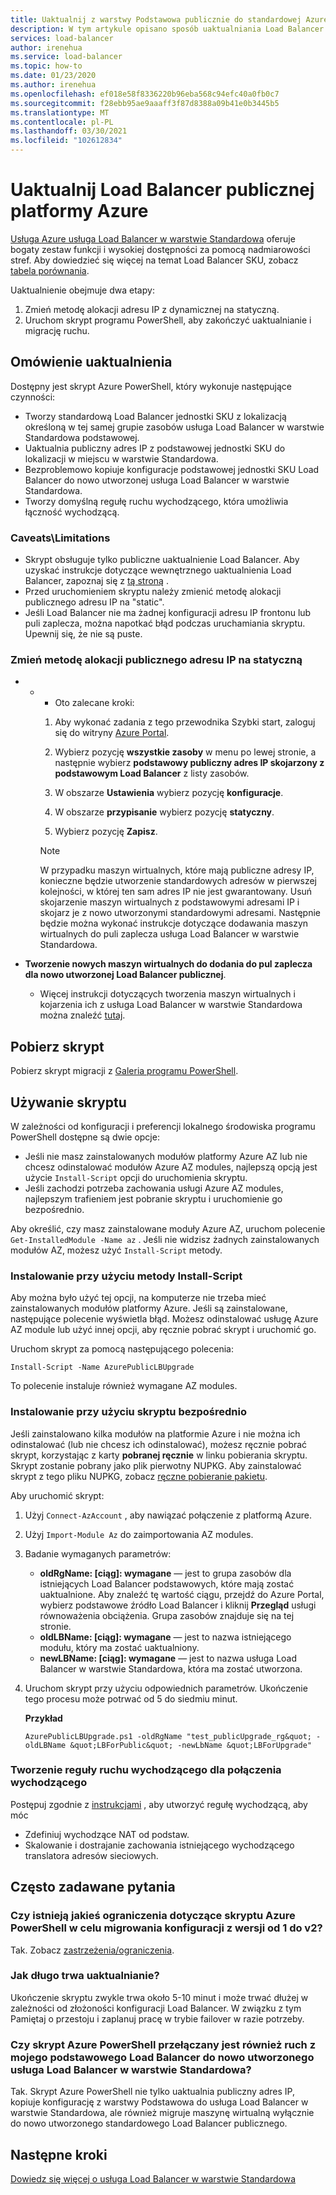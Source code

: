 ```yaml
---
title: Uaktualnij z warstwy Podstawowa publicznie do standardowej Azure Load Balancer publicznej
description: W tym artykule opisano sposób uaktualniania Load Balancer publicznej platformy Azure z podstawowej jednostki SKU do standardowej jednostki SKU
services: load-balancer
author: irenehua
ms.service: load-balancer
ms.topic: how-to
ms.date: 01/23/2020
ms.author: irenehua
ms.openlocfilehash: ef018e58f8336220b96eba568c94efc40a0fb0c7
ms.sourcegitcommit: f28ebb95ae9aaaff3f87d8388a09b41e0b3445b5
ms.translationtype: MT
ms.contentlocale: pl-PL
ms.lasthandoff: 03/30/2021
ms.locfileid: "102612834"
---
```

# <a name="upgrade-azure-public-load-balancer"></a>Uaktualnij Load Balancer publicznej platformy Azure
[Usługa Azure usługa Load Balancer w warstwie Standardowa](load-balancer-overview.md) oferuje bogaty zestaw funkcji i wysokiej dostępności za pomocą nadmiarowości stref. Aby dowiedzieć się więcej na temat Load Balancer SKU, zobacz [tabela porównania](./skus.md#skus).

Uaktualnienie obejmuje dwa etapy:

1. Zmień metodę alokacji adresu IP z dynamicznej na statyczną.
2. Uruchom skrypt programu PowerShell, aby zakończyć uaktualnianie i migrację ruchu.

## <a name="upgrade-overview"></a>Omówienie uaktualnienia

Dostępny jest skrypt Azure PowerShell, który wykonuje następujące czynności:

* Tworzy standardową Load Balancer jednostki SKU z lokalizacją określoną w tej samej grupie zasobów usługa Load Balancer w warstwie Standardowa podstawowej.
* Uaktualnia publiczny adres IP z podstawowej jednostki SKU do lokalizacji w miejscu w warstwie Standardowa.
* Bezproblemowo kopiuje konfiguracje podstawowej jednostki SKU Load Balancer do nowo utworzonej usługa Load Balancer w warstwie Standardowa.
* Tworzy domyślną regułę ruchu wychodzącego, która umożliwia łączność wychodzącą.

### <a name="caveatslimitations"></a>Caveats\Limitations

* Skrypt obsługuje tylko publiczne uaktualnienie Load Balancer. Aby uzyskać instrukcje dotyczące wewnętrznego uaktualnienia Load Balancer, zapoznaj się z [tą stroną](./upgrade-basicinternal-standard.md) .
* Przed uruchomieniem skryptu należy zmienić metodę alokacji publicznego adresu IP na "static". 
* Jeśli Load Balancer nie ma żadnej konfiguracji adresu IP frontonu lub puli zaplecza, można napotkać błąd podczas uruchamiania skryptu. Upewnij się, że nie są puste.

### <a name="change-allocation-method-of-the-public-ip-address-to-static"></a>Zmień metodę alokacji publicznego adresu IP na statyczną

* * * Oto zalecane kroki:

    1. Aby wykonać zadania z tego przewodnika Szybki start, zaloguj się do witryny [Azure Portal](https://portal.azure.com).
 
    1. Wybierz pozycję **wszystkie zasoby** w menu po lewej stronie, a następnie wybierz **podstawowy publiczny adres IP skojarzony z podstawowym Load Balancer** z listy zasobów.
   
    1. W obszarze **Ustawienia** wybierz pozycję **konfiguracje**.
   
    1. W obszarze **przypisanie** wybierz pozycję **statyczny**.
    1. Wybierz pozycję **Zapisz**.
    >[!NOTE]
    >W przypadku maszyn wirtualnych, które mają publiczne adresy IP, konieczne będzie utworzenie standardowych adresów w pierwszej kolejności, w której ten sam adres IP nie jest gwarantowany. Usuń skojarzenie maszyn wirtualnych z podstawowymi adresami IP i skojarz je z nowo utworzonymi standardowymi adresami. Następnie będzie można wykonać instrukcje dotyczące dodawania maszyn wirtualnych do puli zaplecza usługa Load Balancer w warstwie Standardowa. 

* **Tworzenie nowych maszyn wirtualnych do dodania do pul zaplecza dla nowo utworzonej Load Balancer publicznej**.
    * Więcej instrukcji dotyczących tworzenia maszyn wirtualnych i kojarzenia ich z usługa Load Balancer w warstwie Standardowa można znaleźć [tutaj](./quickstart-load-balancer-standard-public-portal.md#create-virtual-machines).


## <a name="download-the-script"></a>Pobierz skrypt

Pobierz skrypt migracji z  [Galeria programu PowerShell](https://www.powershellgallery.com/packages/AzurePublicLBUpgrade/4.0).
## <a name="use-the-script"></a>Używanie skryptu

W zależności od konfiguracji i preferencji lokalnego środowiska programu PowerShell dostępne są dwie opcje:

* Jeśli nie masz zainstalowanych modułów platformy Azure AZ lub nie chcesz odinstalować modułów Azure AZ modules, najlepszą opcją jest użycie `Install-Script` opcji do uruchomienia skryptu.
* Jeśli zachodzi potrzeba zachowania usługi Azure AZ modules, najlepszym trafieniem jest pobranie skryptu i uruchomienie go bezpośrednio.

Aby określić, czy masz zainstalowane moduły Azure AZ, uruchom polecenie `Get-InstalledModule -Name az` . Jeśli nie widzisz żadnych zainstalowanych modułów AZ, możesz użyć `Install-Script` metody.

### <a name="install-using-the-install-script-method"></a>Instalowanie przy użyciu metody Install-Script

Aby można było użyć tej opcji, na komputerze nie trzeba mieć zainstalowanych modułów platformy Azure. Jeśli są zainstalowane, następujące polecenie wyświetla błąd. Możesz odinstalować usługę Azure AZ module lub użyć innej opcji, aby ręcznie pobrać skrypt i uruchomić go.
  
Uruchom skrypt za pomocą następującego polecenia:

`Install-Script -Name AzurePublicLBUpgrade`

To polecenie instaluje również wymagane AZ modules.  

### <a name="install-using-the-script-directly"></a>Instalowanie przy użyciu skryptu bezpośrednio

Jeśli zainstalowano kilka modułów na platformie Azure i nie można ich odinstalować (lub nie chcesz ich odinstalować), możesz ręcznie pobrać skrypt, korzystając z karty **pobranej ręcznie** w linku pobierania skryptu. Skrypt zostanie pobrany jako plik pierwotny NUPKG. Aby zainstalować skrypt z tego pliku NUPKG, zobacz [ręczne pobieranie pakietu](/powershell/scripting/gallery/how-to/working-with-packages/manual-download).

Aby uruchomić skrypt:

1. Użyj `Connect-AzAccount` , aby nawiązać połączenie z platformą Azure.

1. Użyj `Import-Module Az` do zaimportowania AZ modules.

1. Badanie wymaganych parametrów:

   * **oldRgName: [ciąg]: wymagane** — jest to grupa zasobów dla istniejących Load Balancer podstawowych, które mają zostać uaktualnione. Aby znaleźć tę wartość ciągu, przejdź do Azure Portal, wybierz podstawowe źródło Load Balancer i kliknij **Przegląd** usługi równoważenia obciążenia. Grupa zasobów znajduje się na tej stronie.
   * **oldLBName: [ciąg]: wymagane** — jest to nazwa istniejącego modułu, który ma zostać uaktualniony. 
   * **newLBName: [ciąg]: wymagane** — jest to nazwa usługa Load Balancer w warstwie Standardowa, która ma zostać utworzona.
1. Uruchom skrypt przy użyciu odpowiednich parametrów. Ukończenie tego procesu może potrwać od 5 do siedmiu minut.

    **Przykład**

   ```azurepowershell
   AzurePublicLBUpgrade.ps1 -oldRgName "test_publicUpgrade_rg&quot; -oldLBName &quot;LBForPublic&quot; -newLbName &quot;LBForUpgrade"
   ```

### <a name="create-an-outbound-rule-for-outbound-connection"></a>Tworzenie reguły ruchu wychodzącego dla połączenia wychodzącego

Postępuj zgodnie z [instrukcjami](./quickstart-load-balancer-standard-public-powershell.md#create-outbound-rule-configuration) , aby utworzyć regułę wychodzącą, aby móc
* Zdefiniuj wychodzące NAT od podstaw.
* Skalowanie i dostrajanie zachowania istniejącego wychodzącego translatora adresów sieciowych.

## <a name="common-questions"></a>Często zadawane pytania

### <a name="are-there-any-limitations-with-the-azure-powershell-script-to-migrate-the-configuration-from-v1-to-v2"></a>Czy istnieją jakieś ograniczenia dotyczące skryptu Azure PowerShell w celu migrowania konfiguracji z wersji od 1 do v2?

Tak. Zobacz [zastrzeżenia/ograniczenia](#caveatslimitations).

### <a name="how-long-does-the-upgrade-take"></a>Jak długo trwa uaktualnianie?

Ukończenie skryptu zwykle trwa około 5-10 minut i może trwać dłużej w zależności od złożoności konfiguracji Load Balancer. W związku z tym Pamiętaj o przestoju i zaplanuj pracę w trybie failover w razie potrzeby.

### <a name="does-the-azure-powershell-script-also-switch-over-the-traffic-from-my-basic-load-balancer-to-the-newly-created-standard-load-balancer"></a>Czy skrypt Azure PowerShell przełączany jest również ruch z mojego podstawowego Load Balancer do nowo utworzonego usługa Load Balancer w warstwie Standardowa?

Tak. Skrypt Azure PowerShell nie tylko uaktualnia publiczny adres IP, kopiuje konfigurację z warstwy Podstawowa do usługa Load Balancer w warstwie Standardowa, ale również migruje maszynę wirtualną wyłącznie do nowo utworzonego standardowego Load Balancer publicznego. 

## <a name="next-steps"></a>Następne kroki

[Dowiedz się więcej o usługa Load Balancer w warstwie Standardowa](load-balancer-overview.md)
